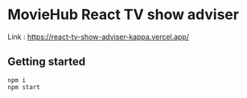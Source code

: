 # MovieHub React TV show adviser
Link :  https://react-tv-show-adviser-kappa.vercel.app/

## Getting started

```shell
npm i
npm start
```
